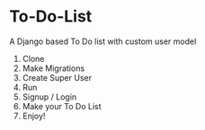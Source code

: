 # To-Do-List
 A Django based To Do list with custom user model

1. Clone
2. Make Migrations
3. Create Super User 
4. Run 
5. Signup / Login
6. Make your To Do List
7. Enjoy!
